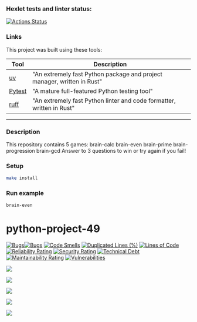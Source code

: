 ### Hexlet tests and linter status:
[![Actions Status](https://github.com/SashaKaban/python-project-49/actions/workflows/hexlet-check.yml/badge.svg)](https://github.com/SashaKaban/python-project-49/actions)

### Links

This project was built using these tools:

| Tool                                                                   | Description                                             |
|------------------------------------------------------------------------|---------------------------------------------------------|
| [uv](https://docs.astral.sh/uv/)                                       | "An extremely fast Python package and project manager, written in Rust" |
| [Pytest](https://pytest.org)                                           | "A mature full-featured Python testing tool"            |
| [ruff](https://docs.astral.sh/ruff/)                                   | "An extremely fast Python linter and code formatter, written in Rust" |

---

### Description

This repository contains 5 games:
    brain-calc
    brain-even
    brain-prime
    brain-progression
    brain-gcd
Answer to 3 questions to win or try again if you fail!

### Setup

```bash
make install
```

### Run example

```bash
brain-even
```

# python-project-49

[![Bugs](https://sonarcloud.io/api/project_badges/measure?project=SashaKaban_python-project-49&metric=bugs)](https://sonarcloud.io/summary/new_code?id=SashaKaban_python-project-49)[![Bugs](https://sonarcloud.io/api/project_badges/measure?project=SashaKaban_python-project-49&metric=bugs)](https://sonarcloud.io/summary/new_code?id=SashaKaban_python-project-49)
[![Code Smells](https://sonarcloud.io/api/project_badges/measure?project=SashaKaban_python-project-49&metric=code_smells)](https://sonarcloud.io/summary/new_code?id=SashaKaban_python-project-49)
[![Duplicated Lines (%)](https://sonarcloud.io/api/project_badges/measure?project=SashaKaban_python-project-49&metric=duplicated_lines_density)](https://sonarcloud.io/summary/new_code?id=SashaKaban_python-project-49)
[![Lines of Code](https://sonarcloud.io/api/project_badges/measure?project=SashaKaban_python-project-49&metric=ncloc)](https://sonarcloud.io/summary/new_code?id=SashaKaban_python-project-49)
[![Reliability Rating](https://sonarcloud.io/api/project_badges/measure?project=SashaKaban_python-project-49&metric=reliability_rating)](https://sonarcloud.io/summary/new_code?id=SashaKaban_python-project-49)
[![Security Rating](https://sonarcloud.io/api/project_badges/measure?project=SashaKaban_python-project-49&metric=security_rating)](https://sonarcloud.io/summary/new_code?id=SashaKaban_python-project-49)
[![Technical Debt](https://sonarcloud.io/api/project_badges/measure?project=SashaKaban_python-project-49&metric=sqale_index)](https://sonarcloud.io/summary/new_code?id=SashaKaban_python-project-49)
[![Maintainability Rating](https://sonarcloud.io/api/project_badges/measure?project=SashaKaban_python-project-49&metric=sqale_rating)](https://sonarcloud.io/summary/new_code?id=SashaKaban_python-project-49)
[![Vulnerabilities](https://sonarcloud.io/api/project_badges/measure?project=SashaKaban_python-project-49&metric=vulnerabilities)](https://sonarcloud.io/summary/new_code?id=SashaKaban_python-project-49)

<a href="https://asciinema.org/a/I5f4d9Ch5Zgl6NFPBN2JX3apm" target="_blank"><img src="https://asciinema.org/a/I5f4d9Ch5Zgl6NFPBN2JX3apm.svg" /></a>

<a href="https://asciinema.org/a/3BZuVOGe3vHNAYWDMRb9xwsOf" target="_blank"><img src="https://asciinema.org/a/3BZuVOGe3vHNAYWDMRb9xwsOf.svg" /></a>

<a href="https://asciinema.org/a/jVmzZW1I2ukDAIQmt6Gr4pnqX" target="_blank"><img src="https://asciinema.org/a/jVmzZW1I2ukDAIQmt6Gr4pnqX.svg" /></a>

<a href="https://asciinema.org/a/MkdglicvDmI1kYWaQKAcEaLAe" target="_blank"><img src="https://asciinema.org/a/MkdglicvDmI1kYWaQKAcEaLAe.svg" /></a>

<a href="https://asciinema.org/a/IhGBpvPX7BfQ1tKbY8vBtead2" target="_blank"><img src="https://asciinema.org/a/IhGBpvPX7BfQ1tKbY8vBtead2.svg" /></a>
